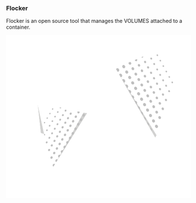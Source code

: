 ### Flocker

Flocker is an open source tool that manages the VOLUMES attached to a container.

![Flocker](images/flocker.png "Flocker")
